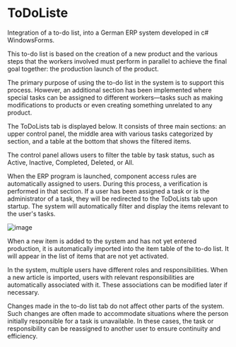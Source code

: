# ToDoListe
Integration of a to-do list, into a German ERP system developed in c# WindowsForms.


This to-do list is based on the creation of a new product and the various steps that the workers involved must perform in parallel to achieve the final goal together: the production launch of the product.

The primary purpose of using the to-do list in the system is to support this process. However, an additional section has been implemented where special tasks can be assigned to different workers—tasks such as making modifications to products or even creating something unrelated to any product.

The ToDoLists tab is displayed below. It consists of three main sections: an upper control panel, the middle area with various tasks categorized by section, and a table at the bottom that shows the filtered items.

The control panel allows users to filter the table by task status, such as Active, Inactive, Completed, Deleted, or All.

When the ERP program is launched, component access rules are automatically assigned to users. During this process, a verification is performed in that section. If a user has been assigned a task or is the administrator of a task, they will be redirected to the ToDoLists tab upon startup. The system will automatically filter and display the items relevant to the user's tasks.

![image](https://github.com/user-attachments/assets/3f12b7c0-623f-41b8-8011-9aaba78626a2)

When a new item is added to the system and has not yet entered production, it is automatically imported into the item table of the to-do list. It will appear in the list of items that are not yet activated.

In the system, multiple users have different roles and responsibilities. When a new article is imported, users with relevant responsibilities are automatically associated with it. These associations can be modified later if necessary.

Changes made in the to-do list tab do not affect other parts of the system. Such changes are often made to accommodate situations where the person initially responsible for a task is unavailable. In these cases, the task or responsibility can be reassigned to another user to ensure continuity and efficiency.
